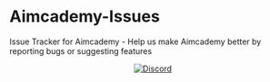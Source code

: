 # Aimcademy-Issues
Issue Tracker for Aimcademy - Help us make Aimcademy better by reporting bugs or suggesting features

<div  align="center">
<a href="https://discord.aimcademy.gg"><img alt="Discord" src="https://img.shields.io/discord/1210511578722607114?label=Discord&color=%235865F2"></a>
</div>

